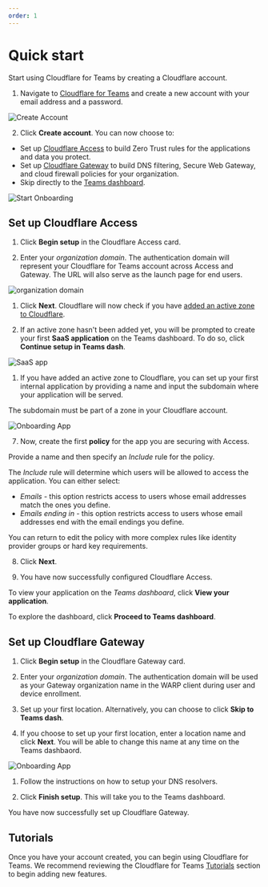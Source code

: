 ```yaml
---
order: 1
---
```


# Quick start

Start using Cloudflare for Teams by creating a Cloudflare account.

1. Navigate to [Cloudflare for Teams](https://dash.cloudflare.com/sign-up?redirect_uri=https%3A%2F%2Fdash.teams.cloudflare.com%2Fauth-callback) and create a new account with your email address and a password.

![Create Account](../static/documentation/quickstart/create-account.png)

2. Click **Create account**. You can now choose to:

  * Set up [Cloudflare Access](#set-up-cloudflare-access) to build Zero Trust rules for the applications and data you protect.
  * Set up [Cloudflare Gateway](#set-up-cloudflare-gateway) to build DNS filtering, Secure Web Gateway, and cloud firewall policies for your organization.
  * Skip directly to the [Teams dashboard](https://dash.teams.cloudflare.com).

![Start Onboarding](../static/documentation/quickstart/first-screen.png)

## Set up Cloudflare Access

1. Click **Begin setup** in the Cloudflare Access card.

1. Enter your *organization domain*. The authentication domain will represent your Cloudflare for Teams account across Access and Gateway. The URL will also serve as the launch page for end users.

 ![organization domain](../static/documentation/quickstart/auth-domain.png)

1. Click **Next**. Cloudflare will now check if you have [added an active zone to Cloudflare](https://support.cloudflare.com/hc/articles/201720164-Creating-a-Cloudflare-account-and-adding-a-website).

1. If an active zone hasn't been added yet, you will be prompted to create your first **SaaS application** on the Teams dashboard. To do so, click **Continue setup in Teams dash**.

 ![SaaS app](../static/documentation/quickstart/setup-saas-application.png)

1. If you have added an active zone to Cloudflare, you can set up your first internal application by providing a name and input the subdomain where your application will be served.

 The subdomain must be part of a zone in your Cloudflare account.

![Onboarding App](../static/documentation/quickstart/internal-app.png)

7. Now, create the first **policy** for the app you are securing with Access.

Provide a name and then specify an *Include* rule for the policy.

The *Include* rule will determine which users will be allowed to access the application.
You can either select:
  * *Emails* - this option restricts access to users whose email addresses match the ones you define.
  * *Emails ending in* - this option restricts access to users whose email addresses end with the email endings you define.

You can return to edit the policy with more complex rules like identity provider groups or hard key requirements.

8. Click **Next**.

9. You have now successfully configured Cloudflare Access.

 To view your application on the *Teams dashboard*, click **View your application**.

 To explore the dashboard, click **Proceed to Teams dashboard**.

## Set up Cloudflare Gateway

1. Click **Begin setup** in the Cloudflare Gateway card.

1. Enter your *organization domain*. The authentication domain will be used as your Gateway organization name in the WARP client during user and device enrollment.

1. Set up your first location. Alternatively, you can choose to click **Skip to Teams dash**.

1. If you choose to set up your first location, enter a location name and click **Next**. You will be able to change this name at any time on the Teams dashbaord.

 ![Onboarding App](../static/documentation/quickstart/first-location.png)

1. Follow the instructions on how to setup your DNS resolvers.

1. Click **Finish setup**. This will take you to the Teams dashboard.

You have now successfully set up Cloudflare Gateway.

## Tutorials

Once you have your account created, you can begin using Cloudflare for Teams. We recommend reviewing the Cloudflare for Teams [Tutorials](/tutorials) section to begin adding new features.